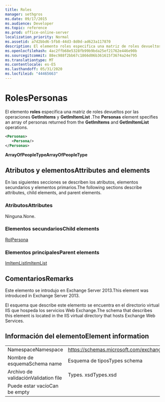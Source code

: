 ```yaml
---
title: Roles
manager: sethgros
ms.date: 09/17/2015
ms.audience: Developer
ms.topic: reference
ms.prod: office-online-server
localization_priority: Normal
ms.assetid: a7d2bbd6-5fb8-44d3-8d0d-ad623a117870
description: El elemento roles especifica una matriz de roles devueltos por las operaciones GetImItems y GetImItemList.
ms.openlocfilehash: 4ac2ffb68e5328fb99b9bda25ef21762e446e90b
ms.sourcegitcommit: 88ec988f2bb67c1866d06b361615f3674a24e795
ms.translationtype: MT
ms.contentlocale: es-ES
ms.lasthandoff: 05/31/2020
ms.locfileid: "44465663"
---
```

# <a name="personas"></a><span data-ttu-id="850e8-103">Roles</span><span class="sxs-lookup"><span data-stu-id="850e8-103">Personas</span></span>

<span data-ttu-id="850e8-104">El elemento **roles** especifica una matriz de roles devueltos por las operaciones **GetImItems** y **GetImItemList** .</span><span class="sxs-lookup"><span data-stu-id="850e8-104">The **Personas** element specifies an array of personas returned from the **GetImItems** and **GetImItemList** operations.</span></span> 
  
```XML
<Personas>
   <Persona/>
</Personas>
```

 <span data-ttu-id="850e8-105">**ArrayOfPeopleType**</span><span class="sxs-lookup"><span data-stu-id="850e8-105">**ArrayOfPeopleType**</span></span>
## <a name="attributes-and-elements"></a><span data-ttu-id="850e8-106">Atributos y elementos</span><span class="sxs-lookup"><span data-stu-id="850e8-106">Attributes and elements</span></span>

<span data-ttu-id="850e8-107">En las siguientes secciones se describen los atributos, elementos secundarios y elementos primarios.</span><span class="sxs-lookup"><span data-stu-id="850e8-107">The following sections describe attributes, child elements, and parent elements.</span></span>
  
### <a name="attributes"></a><span data-ttu-id="850e8-108">Atributos</span><span class="sxs-lookup"><span data-stu-id="850e8-108">Attributes</span></span>

<span data-ttu-id="850e8-109">Ninguna.</span><span class="sxs-lookup"><span data-stu-id="850e8-109">None.</span></span>
  
### <a name="child-elements"></a><span data-ttu-id="850e8-110">Elementos secundarios</span><span class="sxs-lookup"><span data-stu-id="850e8-110">Child elements</span></span>

[<span data-ttu-id="850e8-111">Rol</span><span class="sxs-lookup"><span data-stu-id="850e8-111">Persona</span></span>](persona.md)
  
### <a name="parent-elements"></a><span data-ttu-id="850e8-112">Elementos principales</span><span class="sxs-lookup"><span data-stu-id="850e8-112">Parent elements</span></span>

[<span data-ttu-id="850e8-113">ImItemList</span><span class="sxs-lookup"><span data-stu-id="850e8-113">ImItemList</span></span>](imitemlist.md)
  
## <a name="remarks"></a><span data-ttu-id="850e8-114">Comentarios</span><span class="sxs-lookup"><span data-stu-id="850e8-114">Remarks</span></span>

<span data-ttu-id="850e8-115">Este elemento se introdujo en Exchange Server 2013.</span><span class="sxs-lookup"><span data-stu-id="850e8-115">This element was introduced in Exchange Server 2013.</span></span>
  
<span data-ttu-id="850e8-116">El esquema que describe este elemento se encuentra en el directorio virtual IIS que hospeda los servicios Web Exchange.</span><span class="sxs-lookup"><span data-stu-id="850e8-116">The schema that describes this element is located in the IIS virtual directory that hosts Exchange Web Services.</span></span>
  
## <a name="element-information"></a><span data-ttu-id="850e8-117">Información del elemento</span><span class="sxs-lookup"><span data-stu-id="850e8-117">Element information</span></span>

|||
|:-----|:-----|
|<span data-ttu-id="850e8-118">Namespace</span><span class="sxs-lookup"><span data-stu-id="850e8-118">Namespace</span></span>  <br/> |https://schemas.microsoft.com/exchange/services/2006/types  <br/> |
|<span data-ttu-id="850e8-119">Nombre de esquema</span><span class="sxs-lookup"><span data-stu-id="850e8-119">Schema name</span></span>  <br/> |<span data-ttu-id="850e8-120">Esquema de tipos</span><span class="sxs-lookup"><span data-stu-id="850e8-120">Types schema</span></span>  <br/> |
|<span data-ttu-id="850e8-121">Archivo de validación</span><span class="sxs-lookup"><span data-stu-id="850e8-121">Validation file</span></span>  <br/> |<span data-ttu-id="850e8-122">Types. xsd</span><span class="sxs-lookup"><span data-stu-id="850e8-122">Types.xsd</span></span>  <br/> |
|<span data-ttu-id="850e8-123">Puede estar vacío</span><span class="sxs-lookup"><span data-stu-id="850e8-123">Can be empty</span></span>  <br/> ||
   

